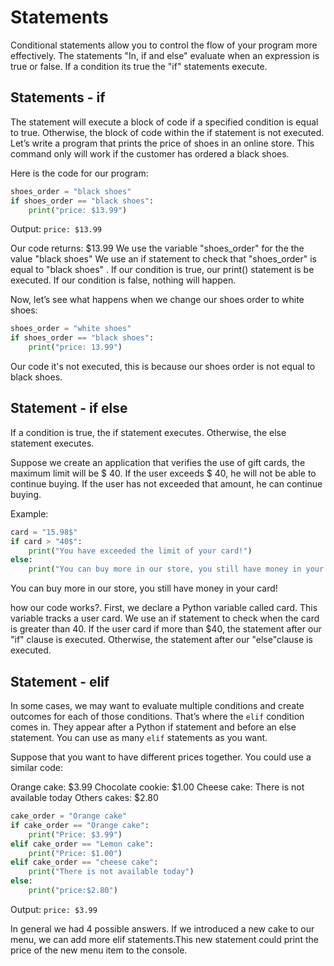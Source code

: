 # Statements

Conditional statements allow you to control the flow of your program more effectively. 
The statements "In, if and else" evaluate when an expression is true or false. If a condition its true the "if" statements execute.

## Statements - if

 The statement will execute a block of code if a specified condition is equal to true. Otherwise, the block of code within the if statement is not executed.
 Let’s write a program that prints the price of shoes in an online store. This command only will work if the customer has ordered a black shoes.

Here is the code for our program:

```python
shoes_order = "black shoes"
if shoes_order == "black shoes":
    print("price: $13.99")
```

Output: `price: $13.99`

Our code returns: $13.99
We use the variable "shoes_order" for the the value "black shoes"
We use an if statement to check that "shoes_order" is equal to "black shoes" . If our condition is true, our print() statement is be executed. If our condition is false, nothing will happen.

Now, let’s see what happens when we change our shoes order to white shoes:

```python
shoes_order = "white shoes"
if shoes_order == "black shoes":
    print("price: 13.99")
```

Our code it's not executed, this is because our shoes order is not equal to black shoes.

## Statement - if else

If a condition is true, the if statement executes. Otherwise, the else statement executes.

Suppose we create an application that verifies the use of gift cards, the maximum limit will be $ 40. If the user exceeds $ 40, he will not be able to continue buying.
If the user has not exceeded that amount, he can continue buying.

Example:

```python
card = "15.98$"
if card > "40$":
    print("You have exceeded the limit of your card!")
else:
    print("You can buy more in our store, you still have money in your card!")
```

You can buy more in our store, you still have money in your card!

how our code works?. First, we declare a Python variable called card. This variable tracks a user card. We use an if statement to check when the card is greater than 40.
If the user card if more than $40, the statement after our "if" clause is executed. Otherwise, the statement after our "else"clause is executed.

## Statement - elif

In some cases, we may want to evaluate multiple conditions and create outcomes for each of those conditions. That’s where the `elif` condition comes in.
They appear after a Python if statement and before an else statement. You can use as many `elif` statements as you want.

Suppose that you want to have different prices together. You could use a similar code:

Orange cake: $3.99
Chocolate cookie: $1.00
Cheese cake: There is not available today
Others cakes: $2.80

```python
cake_order = "Orange cake"
if cake_order == "Orange cake":
    print("Price: $3.99")
elif cake_order == "Lemon cake":
    print("Price: $1.00")
elif cake_order == "cheese cake":
    print("There is not available today")
else: 
    print("price:$2.80")
```

Output: `price: $3.99`

In general we had 4 possible answers. If we introduced a new cake to our menu, we can add more elif statements.This new statement could print the price of the new menu item to the console.
